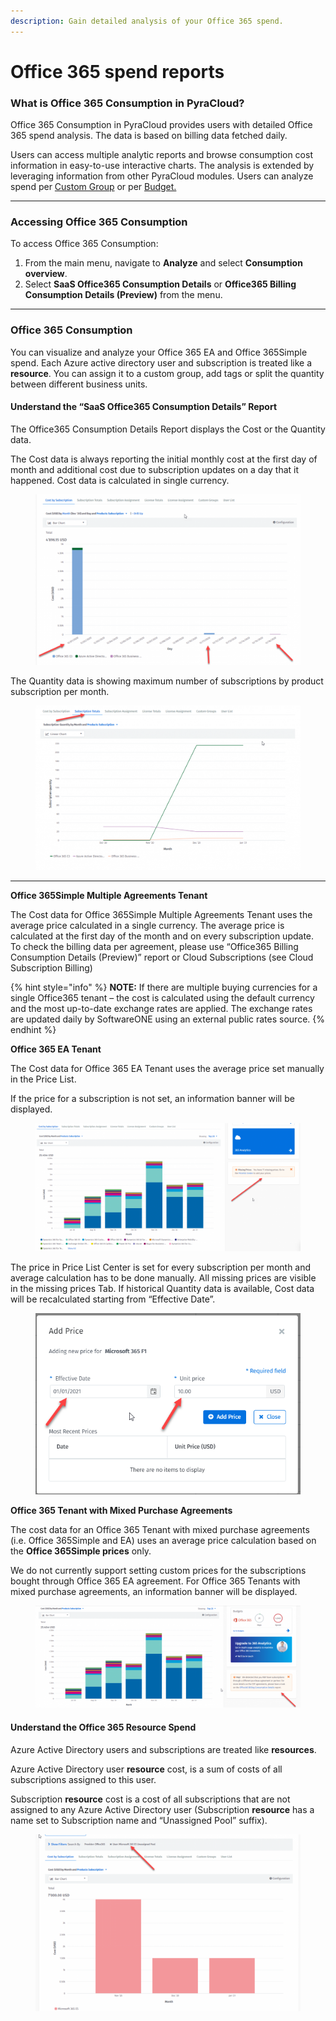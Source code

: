```yaml
---
description: Gain detailed analysis of your Office 365 spend.
---
```


# Office 365 spend reports

### What is Office 365 Consumption in PyraCloud?   <a href="#what-is-office-365-consumption-in-pyracloud" id="what-is-office-365-consumption-in-pyracloud"></a>

Office 365 Consumption in PyraCloud provides users with detailed Office 365 spend analysis. The data is based on billing data fetched daily.

Users can access multiple analytic reports and browse consumption cost information in easy-to-use interactive charts. The analysis is extended by leveraging information from other PyraCloud modules. Users can analyze spend per [Custom Group](broken-reference) or per [Budget.](../budgets/working-with-budgets.md)

***

### Accessing Office 365 Consumption <a href="#how-to-access-office-365-consumption" id="how-to-access-office-365-consumption"></a>

To access Office 365 Consumption:

1. From the main menu, navigate to **Analyze** and select **Consumption overview**.&#x20;
2. Select **SaaS Office365 Consumption Details** or **Office365 Billing Consumption Details (Preview)** from the menu.

***

### Office 365 Consumption <a href="#office-365-consumption" id="office-365-consumption"></a>

You can visualize and analyze your Office 365 EA and Office 365Simple spend. Each Azure active directory user and subscription is treated like a **resource**. You can assign it to a custom group, add tags or split the quantity between different business units.

#### Understand the “SaaS Office365 Consumption Details” Report <a href="#understand-the-saas-office365-consumption-details-report" id="understand-the-saas-office365-consumption-details-report"></a>

The Office365 Consumption Details Report displays the Cost or the Quantity data.

The Cost data is always reporting the initial monthly cost at the first day of month and additional cost due to subscription updates on a day that it happened. Cost data is calculated in single currency.

<figure><img src="../../../.gitbook/assets/image (187).png" alt=""><figcaption></figcaption></figure>



The Quantity data is showing maximum number of subscriptions by product subscription per month.

<figure><img src="../../../.gitbook/assets/image (188).png" alt=""><figcaption></figcaption></figure>

***

**Office 365Simple Multiple Agreements Tenant**

The Cost data for Office 365Simple Multiple Agreements Tenant uses the average price calculated in a single currency. The average price is calculated at the first day of the month and on every subscription update. To check the billing data per agreement, please use “Office365 Billing Consumption Details (Preview)” report or Cloud Subscriptions (see Cloud Subscription Billing)

{% hint style="info" %}
**NOTE:** If there are multiple buying currencies for a single Office365 tenant – the cost is calculated using the default currency and the most up-to-date exchange rates are applied. The exchange rates are updated daily by SoftwareONE using an external public rates source.
{% endhint %}

**Office 365 EA Tenant**

The Cost data for Office 365 EA Tenant uses the average price set manually in the Price List.

If the price for a subscription is not set, an information banner will be displayed.

<figure><img src="../../../.gitbook/assets/image (190).png" alt=""><figcaption></figcaption></figure>

The price in Price List Center is set for every subscription per month and average calculation has to be done manually. All missing prices are visible in the missing prices Tab. If historical Quantity data is available, Cost data will be recalculated starting from “Effective Date”.

<figure><img src="../../../.gitbook/assets/image (191).png" alt=""><figcaption></figcaption></figure>

**Office 365 Tenant with Mixed Purchase Agreements**

The cost data for an Office 365 Tenant with mixed purchase agreements (i.e. Office 365Simple and EA) uses an average price calculation based on the **Office 365Simple prices** only.

We do not currently support setting custom prices for the subscriptions bought through Office 365 EA agreement. For Office 365 Tenants with mixed purchase agreements, an information banner will be displayed.

<figure><img src="../../../.gitbook/assets/image (192).png" alt=""><figcaption></figcaption></figure>

#### Understand the Office 365 Resource Spend <a href="#understand-the-office-365-resource-spend" id="understand-the-office-365-resource-spend"></a>

Azure Active Directory users and subscriptions are treated like **resources**.

Azure Active Directory user **resource** cost, is a sum of costs of all subscriptions assigned to this user.

Subscription **resource** cost is a cost of all subscriptions that are not assigned to any Azure Active Directory user (Subscription **resource** has a name set to Subscription name and “Unassigned Pool” suffix).

<figure><img src="../../../.gitbook/assets/image (193).png" alt=""><figcaption></figcaption></figure>
